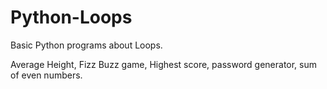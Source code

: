 # Python-Loops

Basic Python programs about Loops.

Average Height, Fizz Buzz game, Highest score, password generator, sum of even numbers.

